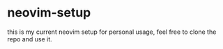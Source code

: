 # neovim-setup

this is my current neovim setup for personal usage, feel free to clone the repo and use it.
